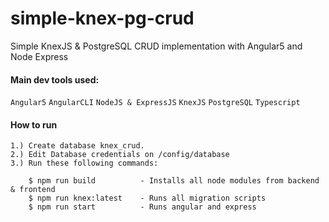 # simple-knex-pg-crud
Simple KnexJS & PostgreSQL CRUD implementation with Angular5 and Node Express


#### Main dev tools used:
`Angular5` `AngularCLI` `NodeJS & ExpressJS` `KnexJS` `PostgreSQL` `Typescript`

#### How to run
```
1.) Create database knex_crud.
2.) Edit Database credentials on /config/database
3.) Run these following commands:

    $ npm run build          - Installs all node modules from backend & frontend
    $ npm run knex:latest    - Runs all migration scripts
    $ npm run start          - Runs angular and express

```